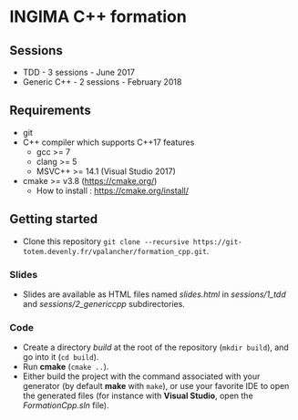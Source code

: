 # INGIMA C++ formation

## Sessions

* TDD - 3 sessions - June 2017
* Generic C++ - 2 sessions - February 2018

## Requirements

* git
* C++ compiler which supports C++17 features
  - gcc >= 7
  - clang >= 5
  - MSVC++ >= 14.1 (Visual Studio 2017)
* cmake >= v3.8 (https://cmake.org/)
  - How to install : https://cmake.org/install/

## Getting started

* Clone this repository
 `git clone --recursive https://git-totem.devenly.fr/vpalancher/formation_cpp.git`.

### Slides

* Slides are available as HTML files named *slides.html* in *sessions/1_tdd* and
  *sessions/2_genericcpp* subdirectories.

### Code
* Create a directory *build* at the root of the repository (`mkdir build`), and
  go into it (`cd build`).
* Run **cmake** (`cmake ..`).
* Either build the project with the command associated with your generator (by
  default **make** with `make`), or use your favorite IDE to open the generated
  files (for instance with **Visual Studio**, open the *FormationCpp.sln* file).
